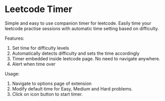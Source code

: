 # Leetcode Timer

Simple and easy to use companion timer for leetcode. Easily time your leetcode practise sessions with automatic time setting based on difficulty.

Features:

1. Set time for difficulty levels
2. Automatically detects difficulty and sets the time accordingly
3. Timer embedded inside leetcode page. No need to navigate anywhere.
4. Alert when time over

Usage:

1. Navigate to options page of extension
2. Modify default time for Easy, Medium and Hard problems.
3. Click on icon button to start timer.

